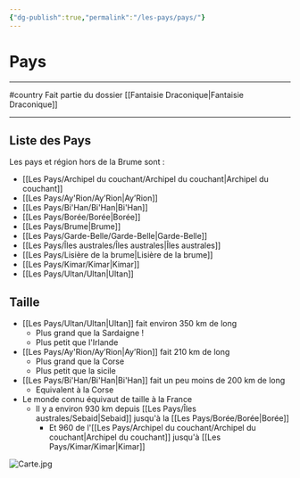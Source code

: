 ```yaml
---
{"dg-publish":true,"permalink":"/les-pays/pays/"}
---
```


# Pays
---
#country 
Fait partie du dossier [[Fantaisie Draconique\|Fantaisie Draconique]]

-------
## Liste des Pays
Les pays et région hors de la Brume sont :
- [[Les Pays/Archipel du couchant/Archipel du couchant\|Archipel du couchant]]
- [[Les Pays/Ay'Rion/Ay’Rion\|Ay’Rion]]
- [[Les Pays/Bi'Han/Bi'Han\|Bi'Han]]
- [[Les Pays/Borée/Borée\|Borée]]
- [[Les Pays/Brume\|Brume]]
- [[Les Pays/Garde-Belle/Garde-Belle\|Garde-Belle]]
- [[Les Pays/Îles australes/Îles australes\|Îles australes]]
- [[Les Pays/Lisière de la brume\|Lisière de la brume]]
- [[Les Pays/Kimar/Kimar\|Kimar]]
- [[Les Pays/Ultan/Ultan\|Ultan]]
## Taille
- [[Les Pays/Ultan/Ultan\|Ultan]] fait environ 350 km de long
	- Plus grand que la Sardaigne !
	- Plus petit que l'Irlande
- [[Les Pays/Ay'Rion/Ay’Rion\|Ay’Rion]] fait 210 km de long
	- Plus grand que la Corse
	- Plus petit que la sicile
- [[Les Pays/Bi'Han/Bi'Han\|Bi'Han]] fait un peu moins de 200 km de long
	- Equivalent à la Corse
- Le monde connu équivaut de taille à la France
	- Il y a environ 930 km depuis [[Les Pays/Îles australes/Sebaid\|Sebaid]] jusqu'à la [[Les Pays/Borée/Borée\|Borée]]
		- Et 960 de l'[[Les Pays/Archipel du couchant/Archipel du couchant\|Archipel du couchant]] jusqu'à [[Les Pays/Kimar/Kimar\|Kimar]]

![Carte.jpg](/img/user/_Images/_Pays/Carte.jpg)